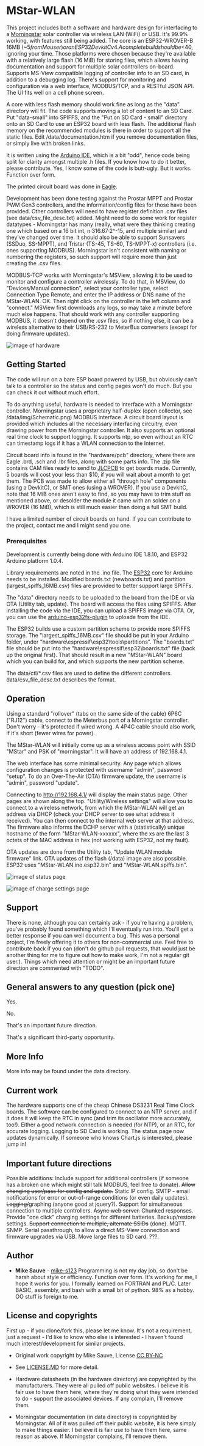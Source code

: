 # MStar-WLAN

This project includes both a software and hardware design for interfacing to a [Morningstar](https://www.morningstarcorp.com/) solar controller via wireless LAN (WiFi) or USB. It's 99.9% working, with features still being added. The core is an ESP32-WROVER-B 16MB (~$5 from Mouser) or an ESP32 DevkitC v4. A complete build should be <$40, ignoring your time. Those platforms were chosen because they're available with a relatively large flash (16 MiB) for storing files, which allows having documentation and support for multiple solar controllers on-board. Supports MS-View compatible logging of controller info to an SD card, in addition to a debugging log. There's support for monitoring and configuration via a web interface, MODBUS/TCP, and a RESTful JSON API. The UI fits well on a cell phone screen.

A core with less flash memory should work fine as long as the "data" directory will fit. The code supports moving a lot of content to an SD Card. Put "data-small" into SPIFFS, and the "Put on SD Card - small" directory onto an SD Card to use an ESP32 board with less flash. The additional flash memory on the recommended modules is there in order to support all the static files. Edit /data/documentation.htm if you remove documentation files, or simply live with broken links.

It is written using the [Arduino IDE](https://www.arduino.cc/en/Main/Software), which is a bit "odd", hence code being split for clarity amongst multiple .h files. If you know how to do it better, please contribute. Yes, I know some of the code is butt-ugly. But it works. Function over form.

The printed circuit board was done in [Eagle](https://www.autodesk.com/products/eagle/overview).

Development has been done testing against the Prostar MPPT and Prostar PWM Gen3 controllers, and the information/config files for those have been provided. Other controllers will need to have register definition .csv files (see data/csv_file_desc.txt) added. Might need to do some work for register datatypes - Morningstar has many (really, what were they thinking creating one which based on a 16 bit int, n·316.67·2^-15, and multiple similar) and they've changed over time. It should also be able to support Sunsavers (SSDuo, SS-MPPT), and Tristar (TS-45, TS-60, TS-MPPT-x) controllers (i.e. ones supporting MODBUS). Morningstar isn't consistent with naming or numbering the registers, so such support will require more than just creating the .csv files.

MODBUS-TCP works with Morningstar's MSView, allowing it to be used to monitor and configure a controller wirelessly. To do that, in MSView, do "Devices/Manual connection", select your controller type, select Connection Type Remote, and enter the IP address or DNS name of the MStar-WLAN. OK. Then right click on the controller in the left column and "connect." MSView first downloads any logs, so may take a minute before much else happens. That should work with any controller supporting MODBUS, it doesn't depend on the .csv files, so if nothing else, it can be a wireless alternative to their USB/RS-232 to MeterBus converters (except for doing firmware updates).

![image of hardware](https://raw.githubusercontent.com/mike-s123/MStar-WLAN/master/pics/board.png)

## Getting Started

The code will run on a bare ESP board powered by USB, but obviously can't talk to a controller so the status and config pages won't do much. But you can check it out without much effort.

To do anything useful, hardware is needed to interface with a Morningstar controller. Morningstar uses a proprietary half-duplex (open collector, see /data/img/Schematic.png) MODBUS interface. A circuit board layout is provided which includes all the necessary interfacing circuitry, even drawing power from the Morningstar controller. It also supports an optional real time clock to support logging. It supports ntp, so even without an RTC can timestamp logs if it has a WLAN connection to the Internet.

Circuit board info is found in the "hardware/pcb" directory, where there are Eagle .brd, .sch and .lbr files, along with some parts info. The .zip file contains CAM files ready to send to [JLCPCB](https://jlcpcb.com/quote#/) to get boards made. Currently, 5 boards will cost your less than $10, if you will wait about a month to get them. The PCB was made to allow either all "through hole" components (using a DevkitC), or SMT ones (using a WROVER). If you use a DevkitC, note that 16 MiB ones aren't easy to find, so you may have to trim stuff as mentioned above, or desolder the module it came with an solder on a WROVER (16 MiB), which is still much easier than doing a full SMT build.

I have a limited number of circuit boards on hand. If you can contribute to the project, contact me and I might send you one.

### Prerequisites

Development is currently being done with Arduino IDE 1.8.10, and ESP32 Arduino platform 1.0.4.

Library requirements are noted in the .ino file. The [ESP32](https://github.com/espressif/arduino-esp32) core for Arduino needs to be installed. Modified boards.txt (newboards.txt) and partition (largest_spiffs_16MB.csv) files are provided to better support large SPIFFs.

The "data" directory needs to be uploaded to the board from the IDE or via OTA (Utility tab, update). The board will access the files using SPIFFS. After installing the code via the IDE, you can upload a SPIFFS image via OTA. Or, you can use the [arduino-esp32fs-plugin](https://github.com/me-no-dev/arduino-esp32fs-plugin) to uploade from the IDE.

The ESP32 builds use a custom partition scheme to provide more SPIFFS storage. The "largest_spiffs_16MB.csv" file should be put in your Arduino folder, under "hardware\espressif\esp32\tools\partitions". The "boards.txt" file should be put into the "hardware\espressif\esp32\boards.txt" file (back up the original first). That should result in a new "MStar-WLAN" board which you can build for, and which supports the new partition scheme.

The data/ctl/*.csv files are used to define the different controllers. data/csv_file_desc.txt describes the format.


## Operation

Using a standard "rollover" (tabs on the same side of the cable) 6P6C ("RJ12") cable, connect to the Meterbus port of a Morningstar controller. Don't worry - it's protected if wired wrong. A 4P4C cable should also work, if it's short (fewer wires for power).

The MStar-WLAN will initially come up as a wireless access point with SSID "MStar" and PSK of "morningstar". It will have an address of 192.168.4.1. 

The web interface has some minimal security. Any page which allows configuration changes is protected with username "admin", password "setup". To do an Over-The-Air (OTA) firmware update, the username is "admin", password "update".

Connecting to http://192.168.4.1/ will display the main status page. Other pages are shown along the top. "Utility/Wireless settings" will allow you to connect to a wireless network, from which the MStar-WLAN will get an address via DHCP (check your DHCP server to see what address it received). You can then connect to the internal web server at that address. The firmware also informs the DCHP server with a (statistically) unique hostname of the form "MStar-WLAN-xxxxxx", where the xs are the last 3 octets of the MAC address in hex (not working with ESP32, not my fault).

OTA updates are done from the Utility tab, "Update WLAN module firmware" link. OTA updates of the flash (/data) image are also possible. ESP32 uses "MStar-WLAN.ino.esp32.bin" and "MStar-WLAN.spiffs.bin". 

![image of status page](https://raw.githubusercontent.com/mike-s123/MStar-WLAN/master/pics/status.png)

![image of charge settings page](https://raw.githubusercontent.com/mike-s123/MStar-WLAN/master/pics/charge_settings.png)

## Support

There is none, although you can certainly ask - if you're having a problem, you've probably found something which I'll eventually run into. You'll get a better response if you can well document a bug. This was a personal project, I'm freely offering it to others for non-commercial use. Feel free to contribute back if you can (don't do github pull requests, that would just be another thing for me to figure out how to make work, I'm not a regular git user.). Things which need attention or might be an important future direction are commented with "TODO".

## General answers to any question (pick one)

Yes.

No.

That's an important future direction.

That's a significant third-party opportunity.

## More Info

More info may be found under the data directory.

## Current work

The hardware supports one of the cheap Chinese DS3231 Real Time Clock boards. The software can be configured to connect to an NTP server, and if it does it will keep the RTC in sync (and trim its oscillator more accurately, too!). Either a good network connection is needed (for NTP), or an RTC, for accurate logging. Logging to SD Card is working. The status page now updates dynamically. If someone who knows Chart.js is interested, please jump in!

## Important future directions

Possible additions: Include support for additional controllers (if someone has a broken one which might still talk MODBUS, feel free to donate). <s>Allow changing user/pass for config and update.</s> Static IP config. SMTP - email notifications for error or out-of-range conditions (or even daily updates). <s>Logging/</s>graphing (anyone good at jquery?). Support for simultaneous connection to multiple controllers. <s>Async web server.</s> Chunked responses. Provide "one click" charging settings for different batteries. Backup/restore settings. <s>Support connection to multiple, alternate SSIDs</s> (done). MQTT. SNMP. Serial passthrough, to allow a direct MS-View connection and firmware upgrades via USB. Move large files to SD card. ???.
 
## Author

* **Mike Sauve** - [mike-s123](https://github.com/mike-s123/)
Programming is not my day job, so don't be harsh about style or efficiency. Function over form. It's working for me, I hope it works for you. I formally learned on FORTRAN and PL/C. Later BASIC, assembly, and bash with a small bit of python. 98% as a hobby. OO stuff is foreign to me. 

## License and copyrights

First up - if you clone/fork this, please let me know. It's not a requirement, just a request - I'd like to know who else is interested - I haven't found much interest/development for similar projects.

* Original work copyright by Mike Sauve, License [CC BY-NC](https://creativecommons.org/licenses/by-nc/4.0/legalcode)

* See [LICENSE.MD](https://github.com/mike-s123/MStar-WLAN/blob/master/LICENSE.md) for more detail.

* Hardware datasheets (in the hardware directory) are copyrighted by the manufacturers. They were all pulled off public websites. I believe it is fair use to have them here, where they're doing what they were intended to do - support the associated devices. If any complain, I'll remove them.

* Morningstar documentation (in data directory) is copyrighted by Morningstar. All of it was pulled off their public website, it is here simply to make things easier. I believe it is fair use to have them here, same reason as above. If Morningstar complains, I'll remove them.